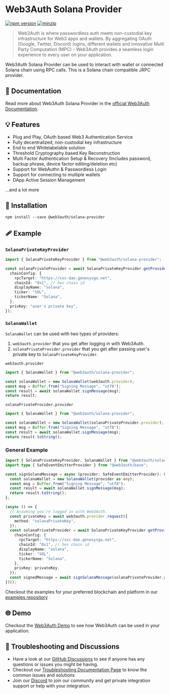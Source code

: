 # Web3Auth Solana Provider

[![npm version](https://img.shields.io/npm/v/@web3auth/solana-provider?label=%22%22)](https://www.npmjs.com/package/@web3auth/solana-provider/v/latest)
[![minzip](https://img.shields.io/bundlephobia/minzip/@web3auth/solana-provider?label=%22%22)](https://bundlephobia.com/result?p=@web3auth/solana-provider@latest)

> Web3Auth is where passwordless auth meets non-custodial key infrastructure for Web3 apps and wallets. By aggregating OAuth (Google, Twitter, Discord) logins, different wallets and innovative Multi Party Computation (MPC) - Web3Auth provides a seamless login experience to every user on your application.

Web3Auth Solana Provider can be used to interact with wallet or connected Solana chain using RPC calls. This is a Solana chain compatible JRPC provider.

## 📖 Documentation

Read more about Web3Auth Solana Provider in the [official Web3Auth Documentation](https://web3auth.io/docs/sdk/web/providers/solana#getting-a-provider-from-any-secp256k1-private-key).

## 💡 Features
- Plug and Play, OAuth based Web3 Authentication Service
- Fully decentralized, non-custodial key infrastructure
- End to end Whitelabelable solution
- Threshold Cryptography based Key Reconstruction
- Multi Factor Authentication Setup & Recovery (Includes password, backup phrase, device factor editing/deletion etc)
- Support for WebAuthn & Passwordless Login
- Support for connecting to multiple wallets
- DApp Active Session Management

...and a lot more

## 🔗 Installation

```shell
npm install --save @web3auth/solana-provider
```

## 🩹 Example

### `SolanaPrivateKeyProvider`

```ts
import { SolanaPrivateKeyProvider } from "@web3auth/solana-provider";

const solanaPrivateProvider = await SolanaPrivateKeyProvider.getProviderInstance({
  chainConfig: {
    rpcTarget: "https://ssc-dao.genesysgo.net",
    chainId: "0x1", // hex chain id
    displayName: "solana",
    ticker: "SOL",
    tickerName: "Solana",
  },
  privKey: "user's private key",
});
```

### `SolanaWallet`

`SolanaWallet` can be used with two types of providers:

1. `web3auth.provider` that you get after logging in with Web3Auth.
2. `solanaPrivateProvider.provider` that you get after passing user's private key to `SolanaPrivateKeyProvider`.

`web3auth.provider`

```ts
import { SolanaWallet } from "@web3auth/solana-provider";

const solanaWallet = new SolanaWallet(web3auth.provider);
const msg = Buffer.from("Signing Message", "utf8");
const result = await solanaWallet.signMessage(msg);
return result;
```

`solanaPrivateProvider.provider`

```ts
import { SolanaWallet } from "@web3auth/solana-provider";

const solanaWallet = new SolanaWallet(solanaPrivateProvider.provider);
const msg = Buffer.from("Signing Message", "utf8");
const result = await solanaWallet.signMessage(msg);
return result.toString();
```

### General Example

```ts
import { SolanaPrivateKeyProvider, SolanaWallet } from "@web3auth/solana-provider";
import type { SafeEventEmitterProvider } from "@web3auth/base";

const signSolanaMessage = async (provider: SafeEventEmitterProvider): Promise<string> => {
  const solanaWallet = new SolanaWallet(provider as any);
  const msg = Buffer.from("Signing Message", "utf8");
  const result = await solanaWallet.signMessage(msg);
  return result.toString();
};

(async () => {
  // Assuming you're logged in with Web3Auth.
  const privateKey = await web3auth.provider.request({
    method: "solanaPrivateKey",
  });
  const solanaPrivateProvider = await SolanaPrivateKeyProvider.getProviderInstance({
    chainConfig: {
      rpcTarget: "https://ssc-dao.genesysgo.net",
      chainId: "0x1", // hex chain id
      displayName: "solana",
      ticker: "SOL",
      tickerName: "Solana",
    },
    privKey: privateKey,
  });
  const signedMessage = await signSolanaMessage(solanaPrivateProvider.provider);
})();
```

Checkout the examples for your preferred blockchain and platform in our [examples repository](https://github.com/Web3Auth/examples/)

## 🌐 Demo

Checkout the [Web3Auth Demo](https://demo-app.web3auth.io/) to see how Web3Auth can be used in your application.

## 💬 Troubleshooting and Discussions

- Have a look at our [GitHub Discussions](https://github.com/Web3Auth/Web3Auth/discussions?discussions_q=sort%3Atop) to see if anyone has any questions or issues you might be having.
- Checkout our [Troubleshooting Documentation Page](https://web3auth.io/docs/troubleshooting) to know the common issues and solutions
- Join our [Discord](https://discord.gg/web3auth) to join our community and get private integration support or help with your integration.

